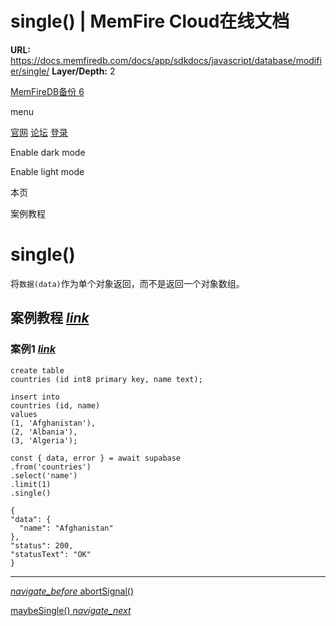 # single() | MemFire Cloud在线文档

**URL:** https://docs.memfiredb.com/docs/app/sdkdocs/javascript/database/modifier/single/
**Layer/Depth:** 2

[MemFireDB备份 6](/)

menu

[官网](https://memfiredb.com/)
[论坛](https://community.memfiredb.com/)
[登录](https://cloud.memfiredb.com/auth/login)

Enable dark mode

Enable light mode

本页

案例教程

# single()

将`数据(data)`作为单个对象返回，而不是返回一个对象数组。

## 案例教程 [*link*](#%e6%a1%88%e4%be%8b%e6%95%99%e7%a8%8b)

### 案例1 [*link*](#%e6%a1%88%e4%be%8b1)

```
create table
countries (id int8 primary key, name text);

insert into
countries (id, name)
values
(1, 'Afghanistan'),
(2, 'Albania'),
(3, 'Algeria');
```

```
const { data, error } = await supabase
.from('countries')
.select('name')
.limit(1)
.single()
```

```
{
"data": {
  "name": "Afghanistan"
},
"status": 200,
"statusText": "OK"
}
```

---

[*navigate\_before* abortSignal()](/docs/app/sdkdocs/javascript/database/modifier/db-abortsignal/)

[maybeSingle() *navigate\_next*](/docs/app/sdkdocs/javascript/database/modifier/maybesingle/)